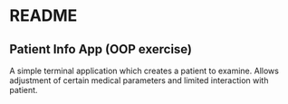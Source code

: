 # README
## Patient Info App (OOP exercise)

A simple terminal application which creates a patient to examine. 
Allows adjustment of certain medical parameters and limited interaction with patient.

